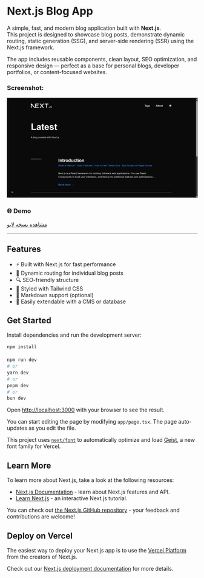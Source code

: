 # Next.js Blog App

A simple, fast, and modern blog application built with **Next.js**.  
This project is designed to showcase blog posts, demonstrate dynamic routing, static generation (SSG), and server-side rendering (SSR) using the Next.js framework.

The app includes reusable components, clean layout, SEO optimization, and responsive design — perfect as a base for personal blogs, developer portfolios, or content-focused websites.

### Screenshot:

![App Screenshot](./public/screen.jpg)

### 🌐 Demo

[مشاهده نسخه لایو](https://blog-app-w56w.onrender.com)

---

## Features

- ⚡ Built with Next.js for fast performance
- 📄 Dynamic routing for individual blog posts
- 🔍 SEO-friendly structure
- 🎨 Styled with Tailwind CSS
- 💾 Markdown support (optional)
- 🧱 Easily extendable with a CMS or database

## Get Started

Install dependencies and run the development server:

```bash
npm install

npm run dev
# or
yarn dev
# or
pnpm dev
# or
bun dev
```

Open [http://localhost:3000](http://localhost:3000) with your browser to see the result.

You can start editing the page by modifying `app/page.tsx`. The page auto-updates as you edit the file.

This project uses [`next/font`](https://nextjs.org/docs/app/building-your-application/optimizing/fonts) to automatically optimize and load [Geist](https://vercel.com/font), a new font family for Vercel.

## Learn More

To learn more about Next.js, take a look at the following resources:

- [Next.js Documentation](https://nextjs.org/docs) - learn about Next.js features and API.
- [Learn Next.js](https://nextjs.org/learn) - an interactive Next.js tutorial.

You can check out [the Next.js GitHub repository](https://github.com/vercel/next.js) - your feedback and contributions are welcome!

## Deploy on Vercel

The easiest way to deploy your Next.js app is to use the [Vercel Platform](https://vercel.com/new?utm_medium=default-template&filter=next.js&utm_source=create-next-app&utm_campaign=create-next-app-readme) from the creators of Next.js.


Check out our [Next.js deployment documentation](https://nextjs.org/docs/app/building-your-application/deploying) for more details.